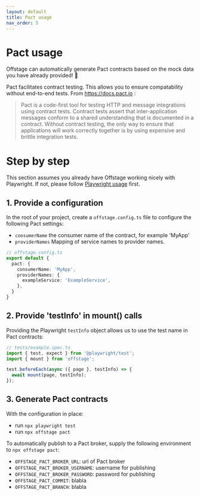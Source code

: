 ```yaml
---
layout: default
title: Pact usage
nav_order: 5
---
```


# Pact usage

Offstage can automatically generate Pact contracts based on the mock data you have already provided! 🎉

Pact facilitates contract testing. This allows you to ensure compatability without end-to-end tests. From https://docs.pact.io :
> Pact is a code-first tool for testing HTTP and message integrations using contract tests. Contract tests assert that inter-application messages conform to a shared understanding that is documented in a contract. Without contract testing, the only way to ensure that applications will work correctly together is by using expensive and brittle integration tests.


# Step by step
This section assumes you already have Offstage working nicely with Playwright. If not, please follow [Playwright usage](playwright-usage.md) first.

## 1. Provide a configuration

In the root of your project, create a `offstage.config.ts` file to configure the following Pact settings:

- `consumerName` the consumer name of the contract, for example 'MyApp'
- `providerNames` Mapping of service names to provider names.
```ts
// offstage.config.ts
export default {
  pact: {
    consumerName: 'MyApp',
    providerNames: {
      exampleService: 'ExampleService',
    },
  }
}

```

## 2. Provide 'testInfo' in mount() calls

Providing the Playwright `testInfo` object allows us to use the test name in Pact contracts:

```ts
// tests/example.spec.ts
import { test, expect } from '@playwright/test';
import { mount } from 'offstage';

test.beforeEach(async ({ page }, testInfo) => {
  await mount(page, testInfo);
});
```

## 3. Generate Pact contracts

With the configuration in place:
- run `npx playwright test`
- run `npx offstage pact`

To automatically publish to a Pact broker, supply the following environment to `npx offstage pact`:

- `OFFSTAGE_PACT_BROKER_URL`: url of Pact broker
- `OFFSTAGE_PACT_BROKER_USERNAME`: username for publishing
- `OFFSTAGE_PACT_BROKER_PASSWORD`: password for publishing
- `OFFSTAGE_PACT_COMMIT`: blabla
- `OFFSTAGE_PACT_BRANCH`: blabla

